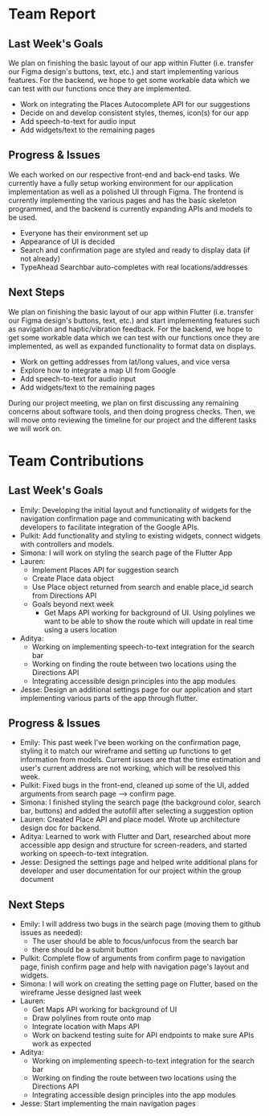 # Team Report

## Last Week's Goals
We plan on finishing the basic layout of our app within Flutter (i.e. transfer our Figma design's buttons, text, etc.) and start implementing various features. For the backend, we hope to get some workable data which we can test with our functions once they are implemented.
- Work on integrating the Places Autocomplete API for our suggestions
- Decide on and develop consistent styles, themes, icon(s) for our app
- Add speech-to-text for audio input
- Add widgets/text to the remaining pages

## Progress & Issues
We each worked on our respective front-end and back-end tasks. We currently have a fully setup working environment for our application implementation as well as a polished UI through Figma. 
The frontend is currently implementing the various pages and has the basic skeleton programmed, and the backend is currently expanding APIs and models to be used.
- Everyone has their environment set up
- Appearance of UI is decided
- Search and confirmation page are styled and ready to display data (if not already)
- TypeAhead Searchbar auto-completes with real locations/addresses

## Next Steps
We plan on finishing the basic layout of our app within Flutter (i.e. transfer our Figma design's buttons, text, etc.) and start implementing features such as navigation and haptic/vibration feedback. For the backend, we hope to get some workable data which we can test with our functions once they are implemented, as well as expanded functionality to format data on displays.
- Work on getting addresses from lat/long values, and vice versa
- Explore how to integrate a map UI from Google
- Add speech-to-text for audio input
- Add widgets/text to the remaining pages

During our project meeting, we plan on first discussing any remaining concerns about software tools, and then doing progress checks. Then, we will move onto reviewing the timeline for our project and the different tasks we will work on.

# Team Contributions

## Last Week's Goals
- Emily: Developing the initial layout and functionality of widgets for the navigation confirmation page and communicating with backend developers to facilitate integration of the Google APIs.
- Pulkit: Add functionality and styling to existing widgets, connect widgets with controllers and models.
- Simona: I will work on styling the search page of the Flutter App
- Lauren: 
  - Implement Places API for suggestion search
  - Create Place data object
  - Use Place object returned from search and enable place_id search from Directions API
  - Goals beyond next week
    - Get Maps API working for background of UI. Using polylines we want to be able to show the route which will update in real time using a users location
- Aditya:
  - Working on implementing speech-to-text integration for the search bar
  - Working on finding the route between two locations using the Directions API
  - Integrating accessible design principles into the app modules
- Jesse: Design an additional settings page for our application and start implementing various parts of the app through flutter.

## Progress & Issues
- Emily: This past week I've been working on the confirmation page, styling it to match our wireframe and setting up functions to get information from models. Current issues are that the time estimation and user's current address are not working, which will be resolved this week.
- Pulkit: Fixed bugs in the front-end, cleaned up some of the UI, added arguments from search page --> confirm page.
- Simona: I finished styling the search page (the background color, search bar, buttons) and added the autofill after selecting a suggestion option
- Lauren: Created Place API and place model. Wrote up architecture design doc for backend.
- Aditya: Learned to work with Flutter and Dart, researched about more accessible app design and structure for screen-readers, and started working on speech-to-text integration.
- Jesse: Designed the settings page and helped write additional plans for developer and user documentation for our project within the group document

## Next Steps
- Emily: I will address two bugs in the search page (moving them to github issues as needed):
   - The user should be able to focus/unfocus from the search bar
   - there should be a submit button
- Pulkit: Complete flow of arguments from confirm page to navigation page, finish confirm page and help with navigation page's layout and widgets.
- Simona: I will work on creating the setting page on Flutter, based on the wireframe Jesse designed last week
- Lauren:
    - Get Maps API working for background of UI
    - Draw polylines from route onto map
    - Integrate location with Maps API
    - Work on backend testing suite for API endpoints to make sure APIs work as expected
- Aditya:
  - Working on implementing speech-to-text integration for the search bar
  - Working on finding the route between two locations using the Directions API
  - Integrating accessible design principles into the app modules
- Jesse: Start implementing the main navigation pages
